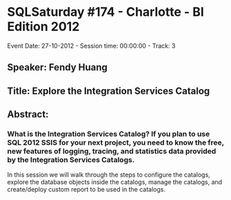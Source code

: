 # SQLSaturday #174 - Charlotte - BI Edition 2012
Event Date: 27-10-2012 - Session time: 00:00:00 - Track: 3
## Speaker: Fendy Huang
## Title: Explore the Integration Services Catalog
## Abstract:
### What is the Integration Services Catalog?  If you plan to use SQL 2012 SSIS for your next project, you need to know the free, new features of logging, tracing, and statistics data provided by the Integration Services Catalogs. 
In this session we will walk through the steps to configure the catalogs, explore the database objects inside the catalogs, manage the catalogs, and create/deploy custom report to be used in the catalogs.


